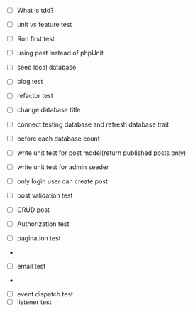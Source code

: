- [ ] What is tdd?
- [ ] unit vs feature test
- [ ] Run first test
- [ ] using pest instead of phpUnit
- [ ] seed local database
- [ ] blog test
- [ ] refactor test
- [ ] change database title

- [ ] connect testing database and refresh database trait

- [ ] before each database count

- [ ] write unit test for post model(return published posts only)
- [ ] write unit test for admin seeder

- [ ] only login user can create post
- [ ] post validation test
- [ ] CRUD post

- [ ] Authorization test
- [ ] pagination test
- 
- [ ] email test
- 
- [ ] event dispatch test
- [ ] listener test 
